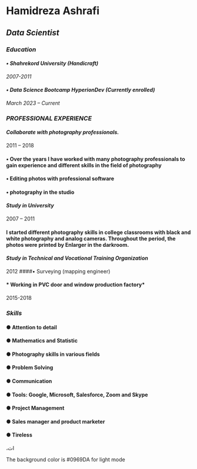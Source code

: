 # Hamidreza Ashrafi
## ***Data Scientist***
### *Education*
#### *•	Shahrekord University (Handicraft)*
_2007-2011_
#### *•	Data Science Bootcamp HyperionDev (Currently enrolled)*
_March 2023 – Current_
### *PROFESSIONAL EXPERIENCE*
#### *Collaborate with photography professionals.*
2011 – 2018
#### •	Over the years I have worked with many photography professionals to gain experience and different skills in the field of photography
#### •	Editing photos with professional software 
#### •	photography in the studio
#### *Study in University*
2007 – 2011
#### I started different photography skills in college classrooms with black and white photography and analog cameras. Throughout the period, the photos were printed by Enlarger in the darkroom. 
#### *Study in Technical and Vocational Training Organization*
2012
####•	Surveying (mapping engineer)
#### * Working in PVC door and window production factory*
2015-2018
### *Skills*
#### ● Attention to detail
#### ● Mathematics and Statistic
#### ● Photography skills in various fields
#### ● Problem Solving 
#### ● Communication 
#### ● Tools: Google, Microsoft, Salesforce, Zoom and Skype 
#### ● Project Management 
#### ● Sales manager and product marketer
#### ● Tireless

،اث 

The background color is #0969DA for light mode


